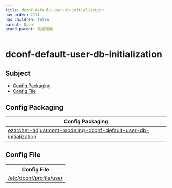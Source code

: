 ```yaml
---
title: dconf-default-user-db-initialization
nav_order: 2111
has_children: false
parent: Dconf
grand_parent: 系統環境
---
```



# dconf-default-user-db-initialization


## Subject

* [Config Packaging](#config-packaging)
* [Config File](#config-file)


## Config Packaging

| Config Packaging |
| --- |
| [ezarcher-adjustment-modeling-dconf-default-user-db-initialization](https://github.com/samwhelp/ezarcher-adjustment/tree/main/project/ezarcher-adjustment-system/ezarcher-adjustment-packaging/pack/core/dconf/ezarcher-adjustment-modeling-dconf-default-user-db-initialization) |


## Config File

| Config File |
| --- |
| [/etc/dconf/profile/user](https://github.com/samwhelp/ezarcher-adjustment/blob/main/project/ezarcher-adjustment-system/ezarcher-adjustment-packaging/pack/core/dconf/ezarcher-adjustment-modeling-dconf-default-user-db-initialization/asset/overlay/etc/dconf/profile/user) |
